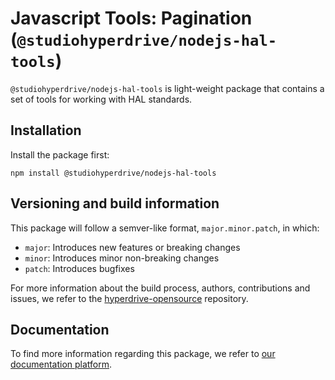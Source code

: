 # Javascript Tools: Pagination (`@studiohyperdrive/nodejs-hal-tools`)

`@studiohyperdrive/nodejs-hal-tools` is light-weight package that contains a set of tools for working with HAL standards.

## Installation

Install the package first:

```shell
npm install @studiohyperdrive/nodejs-hal-tools
```

## Versioning and build information

This package will follow a semver-like format, `major.minor.patch`, in which:

-   `major`: Introduces new features or breaking changes
-   `minor`: Introduces minor non-breaking changes
-   `patch`: Introduces bugfixes 

For more information about the build process, authors, contributions and issues, we refer to the [hyperdrive-opensource](https://github.com/studiohyperdrive/hyperdrive-opensource) repository.

## Documentation

To find more information regarding this package, we refer to [our documentation platform](https://open-source.studiohyperdrive.be/docs/angular/page/introduction).
